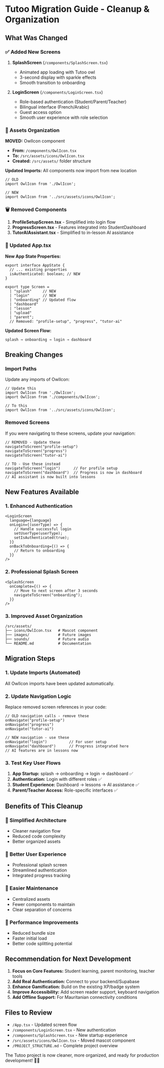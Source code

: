 # Tutoo Migration Guide - Cleanup & Organization

## What Was Changed

### ✅ Added New Screens

1. **SplashScreen** (`/components/SplashScreen.tsx`)
   - Animated app loading with Tutoo owl
   - 3-second display with sparkle effects
   - Smooth transition to onboarding

2. **LoginScreen** (`/components/LoginScreen.tsx`)
   - Role-based authentication (Student/Parent/Teacher)
   - Bilingual interface (French/Arabic)
   - Guest access option
   - Smooth user experience with role selection

### 📁 Assets Organization

**MOVED:** OwlIcon component
- **From:** `/components/OwlIcon.tsx`
- **To:** `/src/assets/icons/OwlIcon.tsx`
- **Created:** `/src/assets/` folder structure

**Updated Imports:** All components now import from new location
```tsx
// OLD
import OwlIcon from './OwlIcon';

// NEW  
import OwlIcon from '../src/assets/icons/OwlIcon';
```

### 🗑️ Removed Components

1. **ProfileSetupScreen.tsx** - Simplified into login flow
2. **ProgressScreen.tsx** - Features integrated into StudentDashboard  
3. **TutorAIAssistant.tsx** - Simplified to in-lesson AI assistance

### 🔄 Updated App.tsx

**New App State Properties:**
```tsx
export interface AppState {
  // ... existing properties
  isAuthenticated: boolean; // NEW
}

export type Screen = 
  | "splash"     // NEW
  | "login"      // NEW
  | "onboarding" // Updated flow
  | "dashboard"
  | "lesson" 
  | "upload"
  | "parent";
  // Removed: "profile-setup", "progress", "tutor-ai"
```

**Updated Screen Flow:**
```
splash → onboarding → login → dashboard
```

## Breaking Changes

### Import Paths
Update any imports of OwlIcon:
```tsx
// Update this
import OwlIcon from './OwlIcon';
import OwlIcon from './components/OwlIcon';

// To this
import OwlIcon from '../src/assets/icons/OwlIcon';
```

### Removed Screens
If you were navigating to these screens, update your navigation:
```tsx
// REMOVED - Update these
navigateToScreen("profile-setup")
navigateToScreen("progress") 
navigateToScreen("tutor-ai")

// TO - Use these instead
navigateToScreen("login")      // For profile setup
navigateToScreen("dashboard")  // Progress is now in dashboard
// AI assistant is now built into lessons
```

## New Features Available

### 1. Enhanced Authentication
```tsx
<LoginScreen
  language={language}
  onLogin={(userType) => {
    // Handle successful login
    setUserType(userType);
    setIsAuthenticated(true);
  }}
  onBackToOnboarding={() => {
    // Return to onboarding
  }}
/>
```

### 2. Professional Splash Screen
```tsx
<SplashScreen
  onComplete={() => {
    // Move to next screen after 3 seconds
    navigateToScreen("onboarding");
  }}
/>
```

### 3. Improved Asset Organization
```
/src/assets/
├── icons/OwlIcon.tsx   # Mascot component
├── images/             # Future images
├── sounds/             # Future audio
└── README.md           # Documentation
```

## Migration Steps

### 1. Update Imports (Automated)
All OwlIcon imports have been updated automatically.

### 2. Update Navigation Logic
Replace removed screen references in your code:
```tsx
// OLD navigation calls - remove these
onNavigate("profile-setup")  
onNavigate("progress")
onNavigate("tutor-ai")

// NEW navigation - use these
onNavigate("login")          // For user setup
onNavigate("dashboard")      // Progress integrated here
// AI features are in lessons now
```

### 3. Test Key User Flows
1. **App Startup:** splash → onboarding → login → dashboard ✅
2. **Authentication:** Login with different roles ✅ 
3. **Student Experience:** Dashboard → lessons → AI assistance ✅
4. **Parent/Teacher Access:** Role-specific interfaces ✅

## Benefits of This Cleanup

### 🎯 Simplified Architecture
- Cleaner navigation flow
- Reduced code complexity
- Better organized assets

### 📱 Better User Experience  
- Professional splash screen
- Streamlined authentication
- Integrated progress tracking

### 🔧 Easier Maintenance
- Centralized assets
- Fewer components to maintain
- Clear separation of concerns

### 🚀 Performance Improvements
- Reduced bundle size
- Faster initial load
- Better code splitting potential

## Recommendation for Next Development

1. **Focus on Core Features:** Student learning, parent monitoring, teacher tools
2. **Add Real Authentication:** Connect to your backend/Supabase
3. **Enhance Gamification:** Build on the existing XP/badge system
4. **Improve Accessibility:** Add screen reader support, keyboard navigation
5. **Add Offline Support:** For Mauritanian connectivity conditions

## Files to Review

- `/App.tsx` - Updated screen flow
- `/components/LoginScreen.tsx` - New authentication
- `/components/SplashScreen.tsx` - New startup experience  
- `/src/assets/icons/OwlIcon.tsx` - Moved mascot component
- `/PROJECT_STRUCTURE.md` - Complete project overview

The Tutoo project is now cleaner, more organized, and ready for production development! 🦉✨